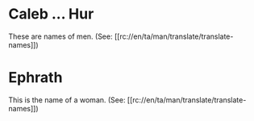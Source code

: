 # Caleb ... Hur

These are names of men. (See: [[rc://en/ta/man/translate/translate-names]])

# Ephrath

This is the name of a woman. (See: [[rc://en/ta/man/translate/translate-names]])

